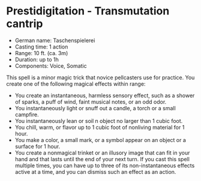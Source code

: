# Prestidigitation - Transmutation cantrip

* German name: Taschenspielerei
* Casting time: 1 action
* Range: 10 ft. (ca. 3m)
* Duration: up to 1h
* Components: Voice, Somatic

This spell is a minor magic trick that novice pellcasters use for practice.
You create one of the following magical effects within range:

* You create an instantaneous, harmless sensory effect, such as a shower of sparks, a puff of wind, faint musical notes, or an odd odor.
* You instantaneously light or snuff out a candle, a torch or a small campfire.
* You instantaneously lean or soil n object no larger than 1 cubic foot.
* You chill, warm, or flavor up to 1 cubic foot of nonliving material for 1 hour.
* You make a color, a small mark, or a symbol appear on an object or a surface for 1 hour.
* You create a nonmagical trinket or an illusory image that can fit in your hand and that lasts until the end of your next turn. If you cast this spell multiple times, you can have up to three of its non-instantaneous effects active at a time, and you can dismiss such an effect as an action.

